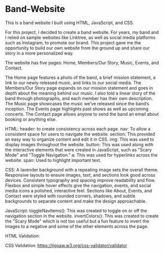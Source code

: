 # Band-Website
This is a band website I built using HTML, JavaScript, and CSS.

For this project, I decided to create a band website. For years, my band and I relied on sample websites like Linktree, as well as social media platforms such as Instagram, to promote our brand. This project gave me the opportunity to build our own website from the ground up and share our story in a more personalized way.

The website has five pages: Home, Members/Our Story, Music, Events, and Contact.

The Home page features a photo of the band, a brief mission statement, a link to our newly released music, and links to our social media.
The Members/Our Story page expands on our mission statement and goes in depth about the meaning behind our music. I also told a linear story of the band through photographs, and each member has their own description.
The Music page showcases the music we’ve released since the band’s inception.
The Events page highlights past shows as well as upcoming concerts.
The Contact page allows anyone to send the band an email about booking or anything else.

HTML:
header: to create consistency across each page.
nav: To allow a consistent space for users to navigate the website.
section: This provided an easy way to organize content and edit it in CSS.
img: This was used to display images throughout the website.
button: This was used along with the interactive elements that were created in JavaScript, such as "Scary Mode" and "Toggle Navigation."
a: This was used for hyperlinks across the website.
span: Used to highlight important text.

CSS:
A lavender background with a repeating image sets the overall theme.
Responsive layouts to ensure images, text, and sections look good across devices.
Consistent typography and spacing improve readability and flow.
Flexbox and simple hover effects give the navigation, events, and social media icons a polished, interactive feel.
Sections like About, Events, and Contact were styled with rounded corners, shadows, and subtle backgrounds to separate content and make the design approachable.



JavaScript:
toggleNavItems(): This was created to toggle on or off the navigation section in the website.
invertColors(): This was created to create the "Scary Mode" which is not too useful but a fun feature to invert the images to a negative and some of the other elements across the page.


HTML Validation: 

CSS Validation: https://jigsaw.w3.org/css-validator/validator

